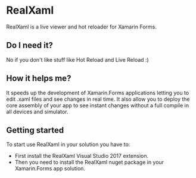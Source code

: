 # RealXaml
RealXaml is a live viewer and hot reloader for Xamarin Forms. 

## Do I need it?
No if you don't like stuff like Hot Reload and Live Reload :)

## How it helps me?
It speeds up the development of Xamarin.Forms applications letting you to edit .xaml files and see changes in real time. It also allow you to deploy the core assembly of your app to see instant changes without a full compile in all devices and simulator.

## Getting started
To start use RealXaml in your solution you have to:
- First install the RealXaml Visual Studio 2017 extension.
- Then you need to install the RealXaml nuget package in your Xamarin.Forms app solution.
